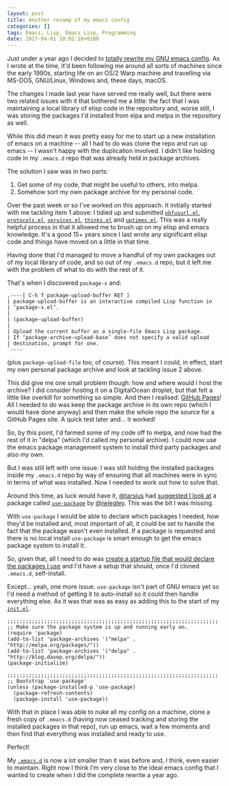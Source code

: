 ```yaml
---
layout: post
title: Another revamp of my emacs config
categories: []
tags: Emacs, Lisp, Emacs Lisp, Programming
date: 2017-04-01 10:02:18+0100
---
```


Just under a year ago I decided to
[totally rewrite my GNU emacs config](/2016/05/26/starting_fresh_with_gnu_emacs.html).
As I wrote at the time, it'd been following me around all sorts of machines
since the early 1990s, starting life on an OS/2 Warp machine and travelling
via MS-DOS, GNU/Linux, Windows and, these days, macOS.

The changes I made last year have served me really well, but there were two
related issues with it that bothered me a little: the fact that I was
maintaining a local library of elisp code in the repository and, worse
still, I was storing the packages I'd installed from elpa and melpa in the
repository as well.

While this did mean it was pretty easy for me to start up a new installation
of emacs on a machine -- all I had to do was clone the repo and run up emacs
-- I wasn't happy with the duplication involved. I didn't like holding code
in my `.emacs.d` repo that was already held in package archives.

The solution I saw was in two parts:

1. Get some of my code, that might be useful to others, into melpa.
2. Somehow sort my own package archive for my personal code.

<p></p>

Over the past week or so I've worked on this approach. It initially started
with me tackling item 1 above: I tidied up and
submitted
[`obfusurl.el`](https://github.com/davep/obfusurl.el),
[`protocols.el`](https://github.com/davep/protocols.el),
[`services.el`](https://github.com/davep/services.el),
[`thinks.el`](https://github.com/davep/thinks.el) and
[`uptimes.el`](https://github.com/davep/uptimes.el). This was a really
helpful process in that it allowed me to brush up on my elisp and emacs
knowledge. It's a good 15+ years since I last wrote any significant elisp
code and things have moved on a little in that time.

Having done that I'd managed to move a handful of my own packages out of my
local library of code, and so out of my `.emacs.d` repo, but it left me with
the problem of what to do with the rest of it.

That's when I discovered `package-x` and:

```
,----[ C-h f package-upload-buffer RET ]
| package-upload-buffer is an interactive compiled Lisp function in
| ‘package-x.el’.
|
| (package-upload-buffer)
|
| Upload the current buffer as a single-file Emacs Lisp package.
| If ‘package-archive-upload-base’ does not specify a valid upload
| destination, prompt for one.
`----
```

(plus `package-upload-file` too, of course). This meant I could, in effect,
start my own personal package archive and look at tackling issue 2 above.

This did give me one small problem though: how and where would I host the
archive? I did consider hosting it on a DigitalOcean droplet, but that felt
a little like overkill for something so simple. And then I
realised: [GitHub Pages](https://pages.github.com/)! All I needed to do was
keep the package archive in its own repo (which I would have done anyway)
and then make the whole repo the source for a GitHub Pages site. A quick
test later and... it worked!

So, by this point, I'd farmed some of my code off to melpa, and now had the
rest of it in "delpa" (which I'd called my personal archive). I could now
use the emacs package management system to install third party packages and
also my own.

But I was still left with one issue: I was still holding the installed
packages inside my `.emacs.d` repo by way of ensuring that all machines were
in sync in terms of what was installed. Now I needed to work out how to
solve that.

Around this time, as luck would have
it, [@tarsius](https://github.com/tarsius)
had
[suggested I look at](https://github.com/davep/boxquote.el/pull/1#issuecomment-288462491) a
package called [`use-package`](https://github.com/jwiegley/use-package)
by [@jwiegley](https://github.com/jwiegley). This was the bit I was missing.

With `use-package` I would be able to declare which packages I needed, how
they'd be installed and, most important of all, it could be set to handle
the fact that the package wasn't even installed. If a package is requested
and there is no local install `use-package` is smart enough to get the emacs
package system to install it.

So, given that, all I need to do was [create a startup file that would
declare the packages I use](https://github.com/davep/.emacs.d/blob/1fa67c2895f345098057654f6acb3b57a77f1194/startup/davep-packages.el) and
I'd have a setup that should, once I'd cloned `.emacs.d`, self-install.

Except... yeah, one more issue. `use-package` isn't part of GNU emacs yet so
I'd need a method of getting it to auto-install so it could then handle
everything else. As it was that was as easy as adding this to the start of
my [`init.el`](https://github.com/davep/.emacs.d/blob/master/init.el).

```elisp
;;;;;;;;;;;;;;;;;;;;;;;;;;;;;;;;;;;;;;;;;;;;;;;;;;;;;;;;;;;;;;;;;;;;;
;; Make sure the package system is up and running early on.
(require 'package)
(add-to-list 'package-archives '("melpa" . "http://melpa.org/packages/"))
(add-to-list 'package-archives '("delpa" . "http://blog.davep.org/delpa/"))
(package-initialize)

;;;;;;;;;;;;;;;;;;;;;;;;;;;;;;;;;;;;;;;;;;;;;;;;;;;;;;;;;;;;;;;;;;;;;
;; Bootstrap `use-package'
(unless (package-installed-p 'use-package)
  (package-refresh-contents)
  (package-install 'use-package))
```

With that in place I was able to nuke all my config on a machine, clone a
fresh copy of `.emacs.d` (having now ceased tracking and storing the
installed packages in that repo), run up emacs, wait a few moments and then
find that everything was installed and ready to use.

Perfect!

My [`.emacs.d`](https://github.com/davep/.emacs.d) is now a lot smaller than
it was before and, I think, even easier to maintain. Right now I think I'm
very close to the ideal emacs config that I wanted to create when I did the
complete rewrite a year ago.

[//]: # (2017-04-01-another_revamp_of_my_emacs_config.md ends here)
